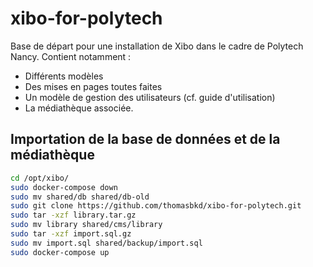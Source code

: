 # xibo-for-polytech

Base de départ pour une installation de Xibo dans le cadre de Polytech Nancy.
Contient notamment :
* Différents modèles
* Des mises en pages toutes faites
* Un modèle de gestion des utilisateurs (cf. guide d'utilisation)
* La médiathèque associée.

## Importation de la base de données et de la médiathèque
```sh
cd /opt/xibo/
sudo docker-compose down
sudo mv shared/db shared/db-old
sudo git clone https://github.com/thomasbkd/xibo-for-polytech.git
sudo tar -xzf library.tar.gz
sudo mv library shared/cms/library
sudo tar -xzf import.sql.gz
sudo mv import.sql shared/backup/import.sql
sudo docker-compose up
```
